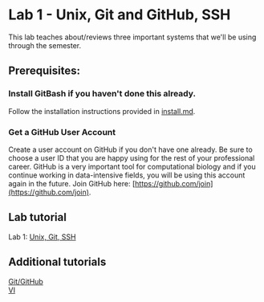 # Lab 1 - Unix, Git and GitHub, SSH

This lab teaches about/reviews three important systems that we'll be using through the semester.

## Prerequisites:

### Install GitBash if you haven't done this already.
Follow the installation instructions provided in [install.md](https://github.com/ISU-MolPhyl/EEOB563/blob/master/install.md).

### Get a GitHub User Account

Create a user account on GitHub if you don't have one already. 
Be sure to choose a user ID that you are happy using for the rest 
of your professional career. GitHub is a very important tool for 
computational biology and if you continue working in data-intensive 
fields, you will be using this account again in the future. Join GitHub here:
[https://github.com/join](https://github.com/join).

## Lab tutorial

Lab 1: [Unix, Git, SSH](https://sites.google.com/site/eeob563/computer-labs/lab1)

## Additional tutorials

[Git/GitHub](https://isu-molphyl.github.io/EEOB563-Spring2018/computer_labs/lab1/git.pdf)  
[VI](https://isu-molphyl.github.io/EEOB563-Spring2018/computer_labs/lab1/vi_tutorial.pdf)  



